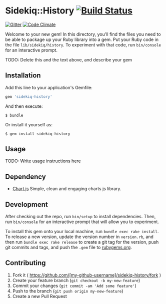 # Sidekiq::History [![Build Status](https://travis-ci.org/davydovanton/sidekiq-history.svg?branch=master)](https://travis-ci.org/davydovanton/sidekiq-history)

[![Gitter](https://badges.gitter.im/Join%20Chat.svg)](https://gitter.im/davydovanton/sidekiq-history?utm_source=badge&utm_medium=badge&utm_campaign=pr-badge) [![Code Climate](https://codeclimate.com/github/davydovanton/sidekiq-history/badges/gpa.svg)](https://codeclimate.com/github/davydovanton/sidekiq-history)

Welcome to your new gem! In this directory, you'll find the files you need to be able to package up your Ruby library into a gem. Put your Ruby code in the file `lib/sidekiq/history`. To experiment with that code, run `bin/console` for an interactive prompt.

TODO: Delete this and the text above, and describe your gem

## Installation

Add this line to your application's Gemfile:

```ruby
gem 'sidekiq-history'
```

And then execute:

    $ bundle

Or install it yourself as:

    $ gem install sidekiq-history

## Usage

TODO: Write usage instructions here

## Dependency

* [Chart.js](http://www.chartjs.org) Simple, clean and engaging charts js library.

## Development

After checking out the repo, run `bin/setup` to install dependencies. Then, run `bin/console` for an interactive prompt that will allow you to experiment.

To install this gem onto your local machine, run `bundle exec rake install`. To release a new version, update the version number in `version.rb`, and then run `bundle exec rake release` to create a git tag for the version, push git commits and tags, and push the `.gem` file to [rubygems.org](https://rubygems.org).

## Contributing

1. Fork it ( https://github.com/[my-github-username]/sidekiq-history/fork )
2. Create your feature branch (`git checkout -b my-new-feature`)
3. Commit your changes (`git commit -am 'Add some feature'`)
4. Push to the branch (`git push origin my-new-feature`)
5. Create a new Pull Request
